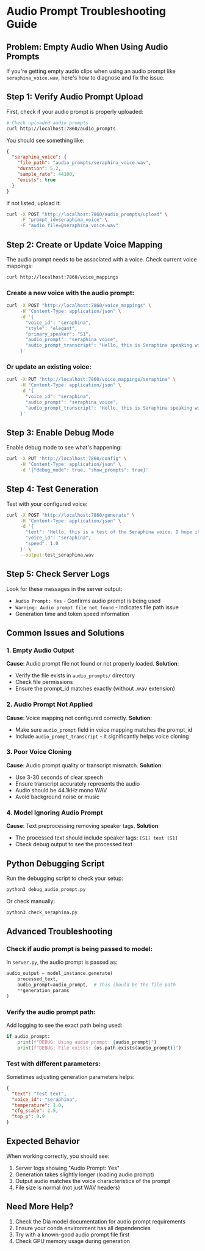 # Audio Prompt Troubleshooting Guide

## Problem: Empty Audio When Using Audio Prompts

If you're getting empty audio clips when using an audio prompt like `seraphina_voice.wav`, here's how to diagnose and fix the issue.

## Step 1: Verify Audio Prompt Upload

First, check if your audio prompt is properly uploaded:

```bash
# Check uploaded audio prompts
curl http://localhost:7860/audio_prompts
```

You should see something like:
```json
{
  "seraphina_voice": {
    "file_path": "audio_prompts/seraphina_voice.wav",
    "duration": 5.2,
    "sample_rate": 44100,
    "exists": true
  }
}
```

If not listed, upload it:
```bash
curl -X POST "http://localhost:7860/audio_prompts/upload" \
     -F "prompt_id=seraphina_voice" \
     -F "audio_file=@seraphina_voice.wav"
```

## Step 2: Create or Update Voice Mapping

The audio prompt needs to be associated with a voice. Check current voice mappings:

```bash
curl http://localhost:7860/voice_mappings
```

### Create a new voice with the audio prompt:
```bash
curl -X POST "http://localhost:7860/voice_mappings" \
     -H "Content-Type: application/json" \
     -d '{
       "voice_id": "seraphina",
       "style": "elegant",
       "primary_speaker": "S1",
       "audio_prompt": "seraphina_voice",
       "audio_prompt_transcript": "Hello, this is Seraphina speaking with a clear and elegant voice."
     }'
```

### Or update an existing voice:
```bash
curl -X PUT "http://localhost:7860/voice_mappings/seraphina" \
     -H "Content-Type: application/json" \
     -d '{
       "voice_id": "seraphina",
       "audio_prompt": "seraphina_voice",
       "audio_prompt_transcript": "Hello, this is Seraphina speaking with a clear and elegant voice."
     }'
```

## Step 3: Enable Debug Mode

Enable debug mode to see what's happening:

```bash
curl -X PUT "http://localhost:7860/config" \
     -H "Content-Type: application/json" \
     -d '{"debug_mode": true, "show_prompts": true}'
```

## Step 4: Test Generation

Test with your configured voice:

```bash
curl -X POST "http://localhost:7860/generate" \
     -H "Content-Type: application/json" \
     -d '{
       "text": "Hello, this is a test of the Seraphina voice. I hope it sounds elegant and clear.",
       "voice_id": "seraphina",
       "speed": 1.0
     }' \
     --output test_seraphina.wav
```

## Step 5: Check Server Logs

Look for these messages in the server output:
- `Audio Prompt: Yes` - Confirms audio prompt is being used
- `Warning: Audio prompt file not found` - Indicates file path issue
- Generation time and token speed information

## Common Issues and Solutions

### 1. Empty Audio Output
**Cause**: Audio prompt file not found or not properly loaded.
**Solution**: 
- Verify the file exists in `audio_prompts/` directory
- Check file permissions
- Ensure the prompt_id matches exactly (without .wav extension)

### 2. Audio Prompt Not Applied
**Cause**: Voice mapping not configured correctly.
**Solution**:
- Make sure `audio_prompt` field in voice mapping matches the prompt_id
- Include `audio_prompt_transcript` - it significantly helps voice cloning

### 3. Poor Voice Cloning
**Cause**: Audio prompt quality or transcript mismatch.
**Solution**:
- Use 3-30 seconds of clear speech
- Ensure transcript accurately represents the audio
- Audio should be 44.1kHz mono WAV
- Avoid background noise or music

### 4. Model Ignoring Audio Prompt
**Cause**: Text preprocessing removing speaker tags.
**Solution**:
- The processed text should include speaker tags: `[S1] text [S1]`
- Check debug output to see the processed text

## Python Debugging Script

Run the debugging script to check your setup:

```bash
python3 debug_audio_prompt.py
```

Or check manually:

```bash
python3 check_seraphina.py
```

## Advanced Troubleshooting

### Check if audio prompt is being passed to model:

In `server.py`, the audio prompt is passed as:
```python
audio_output = model_instance.generate(
    processed_text,
    audio_prompt=audio_prompt,  # This should be the file path
    **generation_params
)
```

### Verify the audio prompt path:

Add logging to see the exact path being used:
```python
if audio_prompt:
    print(f"DEBUG: Using audio prompt: {audio_prompt}")
    print(f"DEBUG: File exists: {os.path.exists(audio_prompt)}")
```

### Test with different parameters:

Sometimes adjusting generation parameters helps:
```json
{
  "text": "Test text",
  "voice_id": "seraphina",
  "temperature": 1.0,
  "cfg_scale": 2.5,
  "top_p": 0.9
}
```

## Expected Behavior

When working correctly, you should see:
1. Server logs showing "Audio Prompt: Yes"
2. Generation takes slightly longer (loading audio prompt)
3. Output audio matches the voice characteristics of the prompt
4. File size is normal (not just WAV headers)

## Need More Help?

1. Check the Dia model documentation for audio prompt requirements
2. Ensure your conda environment has all dependencies
3. Try with a known-good audio prompt file first
4. Check GPU memory usage during generation